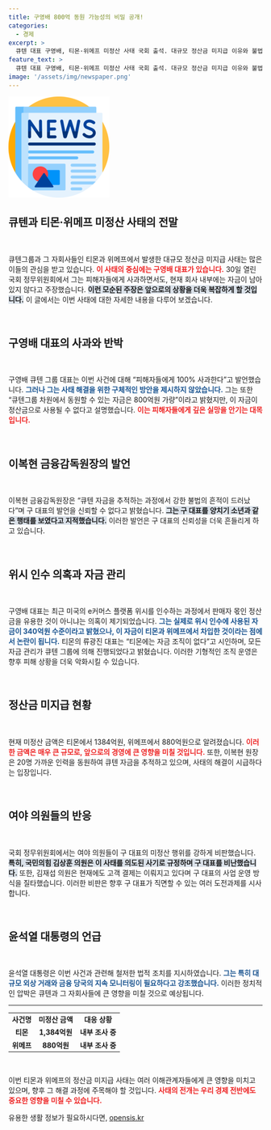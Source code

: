 ```yaml
---
title: 구영배 800억 동원 가능성의 비밀 공개!
categories:
  - 경제
excerpt: >
  큐텐 대표 구영배, 티몬·위메프 미정산 사태 국회 출석. 대규모 정산금 미지급 이유와 불법 자금흔적 논란 속에 사과했지만 여야 의원들의 질책 이어져. 국민을 현금 인출기로 여겼다는 비판에 직면한 구 대표, 사건의 전말은 무엇일까? 클릭 필수!
feature_text: >
  큐텐 대표 구영배, 티몬·위메프 미정산 사태 국회 출석. 대규모 정산금 미지급 이유와 불법 자금흔적 논란 속에 사과했지만 여야 의원들의 질책 이어져. 국민을 현금 인출기로 여겼다는 비판에 직면한 구 대표, 사건의 전말은 무엇일까? 클릭 필수!
image: '/assets/img/newspaper.png'
---
```


<p><img src="/assets/img/newspaper.png" alt="kimp 속보" /></p>

<h2 data-ke-size="size26">큐텐과 티몬·위메프 미정산 사태의 전말</h2>

<p data-ke-size="size16">&nbsp;</p>

<p>큐텐그룹과 그 자회사들인 티몬과 위메프에서 발생한 대규모 정산금 미지급 사태는 많은 이들의 관심을 받고 있습니다. <b><span style="color: #ee2323;">이 사태의 중심에는 구영배 대표가 있습니다.</span></b> 30일 열린 국회 정무위원회에서 그는 피해자들에게 사과하면서도, 현재 회사 내부에는 자금이 남아 있지 않다고 주장했습니다. <b><span style="background-color: #21538527;">이런 모순된 주장은 앞으로의 상황을 더욱 복잡하게 할 것입니다.</span></b> 이 글에서는 이번 사태에 대한 자세한 내용을 다루어 보겠습니다.</p>

<p data-ke-size="size16">&nbsp;</p>

<h2 data-ke-size="size26">구영배 대표의 사과와 반박</h2>

<p data-ke-size="size16">&nbsp;</p>

<p>구영배 큐텐 그룹 대표는 이번 사건에 대해 “피해자들에게 100% 사과한다”고 발언했습니다. <b><span style="color: #1a5490;">그러나 그는 사태 해결을 위한 구체적인 방안을 제시하지 않았습니다.</span></b> 그는 또한 “큐텐그룹 차원에서 동원할 수 있는 자금은 800억원 가량”이라고 밝혔지만, 이 자금이 정산금으로 사용될 수 없다고 설명했습니다. <b><span style="color: #ee2323;">이는 피해자들에게 깊은 실망을 안기는 대목입니다.</span></b> </p>

<p data-ke-size="size16">&nbsp;</p>

<h2 data-ke-size="size26">이복현 금융감독원장의 발언</h2>

<p data-ke-size="size16">&nbsp;</p>

<p>이복현 금융감독원장은 “큐텐 자금을 추적하는 과정에서 강한 불법의 흔적이 드러났다”며 구 대표의 발언을 신뢰할 수 없다고 밝혔습니다. <b><span style="background-color: #21538527;">그는 구 대표를 양치기 소년과 같은 행태를 보였다고 지적했습니다.</span></b> 이러한 발언은 구 대표의 신뢰성을 더욱 흔들리게 하고 있습니다.</p>

<p data-ke-size="size16">&nbsp;</p>

<h2 data-ke-size="size26">위시 인수 의혹과 자금 관리</h2>

<p data-ke-size="size16">&nbsp;</p>

<p>구영배 대표는 최근 미국의 e커머스 플랫폼 위시를 인수하는 과정에서 판매자 몫인 정산금을 유용한 것이 아니냐는 의혹이 제기되었습니다. <b><span style="color: #1a5490;">그는 실제로 위시 인수에 사용된 자금이 340억원 수준이라고 밝혔으나, 이 자금이 티몬과 위메프에서 차입한 것이라는 점에서 논란이 됩니다.</span></b> 티몬의 류광진 대표는 “티몬에는 자금 조직이 없다”고 시인하며, 모든 자금 관리가 큐텐 그룹에 의해 진행되었다고 밝혔습니다. 이러한 기형적인 조직 운영은 향후 피해 상황을 더욱 악화시킬 수 있습니다.</p>

<p data-ke-size="size16">&nbsp;</p>

<h2 data-ke-size="size26">정산금 미지급 현황</h2>

<p data-ke-size="size16">&nbsp;</p>

<p>현재 미정산 금액은 티몬에서 1384억원, 위메프에서 880억원으로 알려졌습니다. <b><span style="color: #ee2323;">이러한 금액은 매우 큰 규모로, 앞으로의 경영에 큰 영향을 미칠 것입니다.</span></b> 또한, 이복현 원장은 20명 가까운 인력을 동원하여 큐텐 자금을 추적하고 있으며, 사태의 해결이 시급하다는 입장입니다.</p>

<p data-ke-size="size16">&nbsp;</p>

<h2 data-ke-size="size26">여야 의원들의 반응</h2>

<p data-ke-size="size16">&nbsp;</p>

<p>국회 정무위원회에서는 여야 의원들이 구 대표의 미정산 행위를 강하게 비판했습니다. <b><span style="background-color: #21538527;">특히, 국민의힘 김상훈 의원은 이 사태를 의도된 사기로 규정하며 구 대표를 비난했습니다.</span></b> 또한, 김재섭 의원은 현재에도 고객 결제는 이뤄지고 있다며 구 대표의 사업 운영 방식을 질타했습니다. 이러한 비판은 향후 구 대표가 직면할 수 있는 여러 도전과제를 시사합니다.</p>

<p data-ke-size="size16">&nbsp;</p>

<h2 data-ke-size="size26">윤석열 대통령의 언급</h2>

<p data-ke-size="size16">&nbsp;</p>

<p>윤석열 대통령은 이번 사건과 관련해 철저한 법적 조치를 지시하였습니다. <b><span style="color: #1a5490;">그는 특히 대규모 외상 거래와 금융 당국의 지속 모니터링이 필요하다고 강조했습니다.</span></b> 이러한 정치적인 압박은 큐텐과 그 자회사들에 큰 영향을 미칠 것으로 예상됩니다.</p>

<hr>

<table style="width: 100%; border-collapse: collapse;">
    <tbody>
        <tr style="height: 17px;">
            <td style="text-align: center; height: 17px;"><b>사건명</b></td>
            <td style="text-align: center; height: 17px;"><b>미정산 금액</b></td>
            <td style="text-align: center; height: 17px;"><b>대응 상황</b></td>
        </tr>
        <tr style="height: 17px;">
            <td style="text-align: center; height: 17px;"><b>티몬</b></td>
            <td style="text-align: center; height: 17px;"><b>1,384억원</b></td>
            <td style="text-align: center; height: 17px;"><b>내부 조사 중</b></td>
        </tr>
        <tr style="height: 17px;">
            <td style="text-align: center; height: 17px;"><b>위메프</b></td>
            <td style="text-align: center; height: 17px;"><b>880억원</b></td>
            <td style="text-align: center; height: 17px;"><b>내부 조사 중</b></td>
        </tr>
    </tbody>
</table>

<p data-ke-size="size16">&nbsp;</p>

<p>이번 티몬과 위메프의 정산금 미지급 사태는 여러 이해관계자들에게 큰 영향을 미치고 있으며, 향후 그 해결 과정에 주목해야 할 것입니다. <b><span style="color: #ee2323;">사태의 전개는 우리 경제 전반에도 중요한 영향을 미칠 수 있습니다.</span></b></p>
유용한 생활 정보가 필요하시다면, <a href="https://opensis.kr" rel="dofollow">opensis.kr</a>


